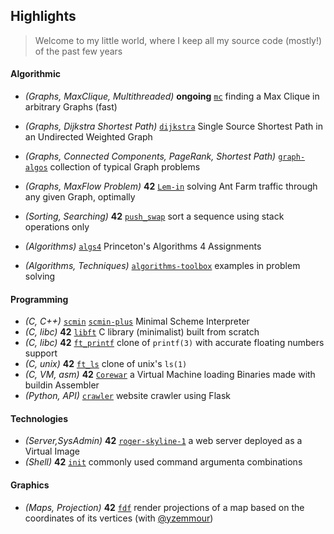 ## Highlights

> Welcome to my little world, where I keep all my source code (mostly!) of the past few years

#### Algorithmic
 * *(Graphs, MaxClique, Multithreaded)* **ongoing** [`mc`](https://github.com/0x0584/mc) finding a Max Clique in arbitrary Graphs (fast) 
 * *(Graphs, Dijkstra Shortest Path)* [`dijkstra`](https://github.com/0x0584/dijkstra) Single Source Shortest Path in an Undirected Weighted Graph
 * *(Graphs, Connected Components, PageRank, Shortest Path)* [`graph-algos`](https://github.com/0x0584/graph-algos) collection of typical Graph problems
 * *(Graphs, MaxFlow Problem)* **42** [`Lem-in`](https://github.com/0x0584/Lem-in) solving Ant Farm traffic through any given Graph, optimally
 * *(Sorting, Searching)* **42** [`push_swap`](https://github.com/0x0584/push_swap) sort a sequence using stack operations only 
  
 * *(Algorithms)* [`algs4`](https://github.com/0x0584/algs4) Princeton's Algorithms 4 Assignments
 * *(Algorithms, Techniques)* [`algorithms-toolbox`](https://github.com/0x0584/algorithmic-toolbox) examples in problem solving


#### Programming

 * *(C, C++)* [`scmin`](https://github.com/0x0584/scmin) [`scmin-plus`](https://github.com/0x0584/scmin-plus) Minimal Scheme Interpreter
 * *(C, libc)* **42** [`libft`](https://github.com/0x0584/libft) C library (minimalist) built from scratch
 * *(C, libc)* **42** [`ft_printf`](https://github.com/0x0584/ft_printf)  clone of `printf(3)` with accurate floating numbers support
 * *(C, unix)* **42** [`ft_ls`](https://github.com/0x0584/ft_ls) clone of unix's `ls(1)`
 * *(C, VM, asm)* **42** [`Corewar`](https://github.com/0x0584/corewar) a Virtual Machine loading Binaries made with buildin Assembler
 * *(Python, API)* [`crawler`](https://github.com/0x0584/crawler) website crawler using Flask 

#### Technologies

 * *(Server,SysAdmin)* **42** [`roger-skyline-1`](https://github.com/0x0584/roger-skyline-1) a web server deployed as a Virtual Image
 *  *(Shell)* **42** [`init`](https://github.com/0x0584/init) commonly used command argumenta combinations
 
 #### Graphics
 * *(Maps, Projection)* **42** [`fdf`](https://github.com/0x0584/fdf) render projections of a map based on the coordinates of its vertices (with [@yzemmour](https://www.github.com/yzemmour)) 

